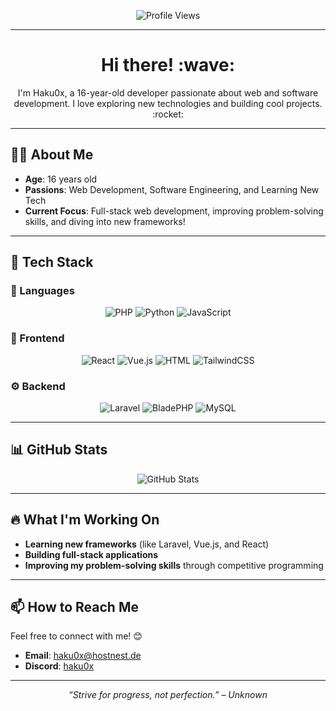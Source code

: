 <p align="center">
  <img src="https://komarev.com/ghpvc/?username=haku0x&label=Profile%20Views&color=blue&style=flat" alt="Profile Views" />
</p>

---

<h1 align="center">Hi there! :wave:</h1>

<p align="center">
  I'm Haku0x, a 16-year-old developer passionate about web and software development. I love exploring new technologies and building cool projects. :rocket:
</p>

---

## :technologist: About Me

- **Age**: 16 years old
- **Passions**: Web Development, Software Engineering, and Learning New Tech
- **Current Focus**: Full-stack web development, improving problem-solving skills, and diving into new frameworks!

---

## :rocket: Tech Stack

### :pushpin: Languages
<p align="center">
  <img src="https://img.shields.io/badge/PHP-777BB4?style=for-the-badge&logo=php&logoColor=white" alt="PHP" />
  <img src="https://img.shields.io/badge/Python-3776AB?style=for-the-badge&logo=python&logoColor=white" alt="Python" />
  <img src="https://img.shields.io/badge/JavaScript-F7DF1E?style=for-the-badge&logo=javascript&logoColor=black" alt="JavaScript" />
</p>

### :art: Frontend
<p align="center">
  <img src="https://img.shields.io/badge/React-61DAFB?style=for-the-badge&logo=react&logoColor=black" alt="React" />
  <img src="https://img.shields.io/badge/Vue.js-4FC08D?style=for-the-badge&logo=vue.js&logoColor=white" alt="Vue.js" />
  <img src="https://img.shields.io/badge/HTML-E34F26?style=for-the-badge&logo=html5&logoColor=white" alt="HTML" />
  <img src="https://img.shields.io/badge/TailwindCSS-06B6D4?style=for-the-badge&logo=tailwindcss&logoColor=white" alt="TailwindCSS" />
</p>

### ⚙ Backend
<p align="center">
  <img src="https://img.shields.io/badge/Laravel-F55247?style=for-the-badge&logo=laravel&logoColor=white" alt="Laravel" />
  <img src="https://img.shields.io/badge/BladePHP-FF2D20?style=for-the-badge&logo=laravel&logoColor=white" alt="BladePHP" />
  <img src="https://img.shields.io/badge/MySQL-4479A1?style=for-the-badge&logo=mysql&logoColor=white" alt="MySQL" />
</p>

---

## :bar_chart: GitHub Stats

<p align="center">
  <img src="https://github-readme-stats.vercel.app/api?username=haku0x&show_icons=true&theme=radical" alt="GitHub Stats" />
</p>

---

## :fire: What I'm Working On

-  **Learning new frameworks** (like Laravel, Vue.js, and React)
-  **Building full-stack applications**
-  **Improving my problem-solving skills** through competitive programming

---

## :mailbox: How to Reach Me

Feel free to connect with me! :blush:  
- **Email**: [haku0x@hostnest.de](mailto:haku0x@hostnest.de)
- **Discord**: [haku0x](https://discord.com/users/haku0x)


---

<p align="center">
  <i>“Strive for progress, not perfection.” – Unknown</i>
</p>


